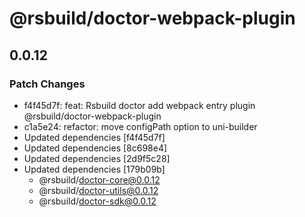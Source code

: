 # @rsbuild/doctor-webpack-plugin

## 0.0.12

### Patch Changes

- f4f45d7f: feat: Rsbuild doctor add webpack entry plugin @rsbuild/doctor-webpack-plugin
- c1a5e24: refactor: move configPath option to uni-builder
- Updated dependencies [f4f45d7f]
- Updated dependencies [8c698e4]
- Updated dependencies [2d9f5c28]
- Updated dependencies [179b09b]
  - @rsbuild/doctor-core@0.0.12
  - @rsbuild/doctor-utils@0.0.12
  - @rsbuild/doctor-sdk@0.0.12
